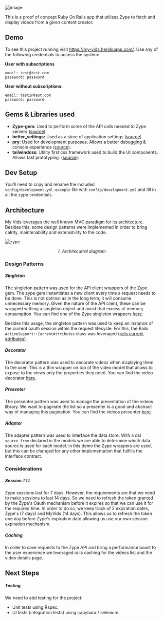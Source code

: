 ![image](https://user-images.githubusercontent.com/3678598/97705026-24360700-1a92-11eb-9062-a47497b1e427.png)

This is a proof of concept Ruby On Rails app that utilizes Zype to fetch and display videos from a given content creator.

## Demo

To see this project running visit https://my-vids.herokuapp.com/. Use any of the following credentials to access the system:

**User with subscriptions**
```
email: test@test.com
password: password
```

**User without subscriptions:**
```
email: test2@test.com
password: password
```

## Gems & Libraries used

- **Zype-gem:** Used to perform some of the API calls needed to Zype servers ([source](https://github.com/zype/zype-gem)).
- **better_settings:** Used as a store of application settings ([source](https://github.com/ElMassimo/better_settings)).
- **pry:** Used for development purposes. Allows a better debugging & console experience ([source](https://github.com/pry/pry)).
- **tailwindcss:** Utility first css framework used to build the UI components. Allows fast prototyping. ([source](https://github.com/tailwindlabs/tailwindcss)).

## Dev Setup

You'll need to copy and rename the included `config/development.yml.example` file with `config/development.yml` and fill in all the zype credentials.

## Architecture

My Vids leverages the well known MVC paradigm for its architecture. Besides this, some design patterns were implemented in order to bring calrity, maintenability and extensibility to the code. 

![zype](https://user-images.githubusercontent.com/3678598/97709680-7f1f2c80-1a99-11eb-9cf1-b6285b28168b.jpeg)
_<p align="center">1. Architecutral diagram</p>_

### Design Patterns

##### Singleton
The singleton pattern was used for the API client wrappers of the Zype gem. The zype gem instantiates a new client every time a request needs to be done. This is not optimal as in the long term, it will consume unnecessary memory. Given the nature of the API client, these can be wrapped withing a singleton object and avoid that excess of memory consumption.
You can find one of the Zype singleton wrappers [here](https://github.com/mochetts/my-vids/blob/master/app/services/my/videos.rb).

Besides this usage, the singleton pattern was used to keep an instance of the current oauth session within the request lifecycle. For this, the Rails `ActiveSupport::CurrentAttributes` class was leveraged ([rails current attributes](https://api.rubyonrails.org/classes/ActiveSupport/CurrentAttributes.html)).

##### Decorator
The decorator pattern was used to decorate videos when displaying them to the user. This is a thin wrapper on top of the video model that allows to expose to the views only the properties they need. You can find the video decorator [here](https://github.com/mochetts/my-vids/blob/master/app/decorators/video_decorator.rb).

##### Presenter
The presenter pattern was used to manage the presentation of the videos library. We want to paginate the list so a presenter is a good and abstract way of managing this pagination. You can find the videos presenter [here](https://github.com/mochetts/my-vids/blob/master/app/presenters/videos_presenter.rb).

##### Adapter
The adapter pattern was used to interface the data store. With a dsl `source_from` declared in the models we are able to determine which data source is used for each model. In this demo the Zype wrappers are used, but this can be changed for any other implementation that fulfills the interface contract.

### Considerations

##### Session TTL
Zype sessions last for 7 days. However, the requirements are that we need to make sessions to last 14 days. So we need to refresh the token granted by the Zype's Oauth mechanism before it expires so that we can use it for the required time. In order to do so, we keep track of 2 expiration dates, Zype's (7 days) and MyVids (14 days). This allows us to refresh the token one day before Zype's expiration date allowing us use our own session expiration mechanism.

##### Caching
In order to save requests to the Zype API and bring a performance boost to the user experience we leveraged rails caching for the videos list and the video details page.

## Next Steps

##### Testing
We need to add testing for the project:
- Unit tests using Rspec.
- UI tests (integration tests) using capybara / selenium.
